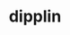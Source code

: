 ---
id: 1011
title: dipplin
types: [grass,dragon]
image: https://raw.githubusercontent.com/PokeAPI/sprites/master/sprites/pokemon/1011.png
---